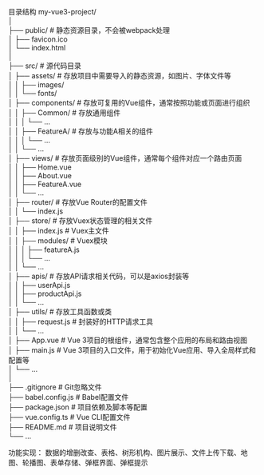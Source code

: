 目录结构
my-vue3-project/  
│  
├── public/                       # 静态资源目录，不会被webpack处理  
│   ├── favicon.ico  
│   └── index.html  
│  
├── src/                          # 源代码目录  
│   ├── assets/                   # 存放项目中需要导入的静态资源，如图片、字体文件等  
│   │   ├── images/  
│   │   └── fonts/  
│   ├── components/               # 存放可复用的Vue组件，通常按照功能或页面进行组织  
│   │   ├── Common/               # 存放通用组件  
│   │   │   └── ...  
│   │   ├── FeatureA/             # 存放与功能A相关的组件  
│   │   │   └── ...  
│   │   └── ...  
│   ├── views/                    # 存放页面级别的Vue组件，通常每个组件对应一个路由页面  
│   │   ├── Home.vue  
│   │   ├── About.vue  
│   │   ├── FeatureA.vue  
│   │   └── ...  
│   ├── router/                   # 存放Vue Router的配置文件  
│   │   └── index.js  
│   ├── store/                    # 存放Vuex状态管理的相关文件  
│   │   ├── index.js              # Vuex主文件  
│   │   ├── modules/              # Vuex模块  
│   │   │   ├── featureA.js  
│   │   │   └── ...  
│   │   └── ...  
│   ├── apis/                     # 存放API请求相关代码，可以是axios封装等  
│   │   ├── userApi.js  
│   │   ├── productApi.js  
│   │   └── ...  
│   ├── utils/                    # 存放工具函数或类  
│   │   ├── request.js            # 封装好的HTTP请求工具  
│   │   └── ...  
│   ├── App.vue                   # Vue 3项目的根组件，通常包含整个应用的布局和路由视图  
│   ├── main.js                   # Vue 3项目的入口文件，用于初始化Vue应用、导入全局样式和配置等  
│   └── ...  
│  
├── .gitignore                    # Git忽略文件  
├── babel.config.js               # Babel配置文件  
├── package.json                  # 项目依赖及脚本等配置  
├── vue.config.ts                 # Vue CLI配置文件  
├── README.md                     # 项目说明文件  
└── ...


功能实现：
数据的增删改查、表格、树形机构、图片展示、文件上传下载、地图、轮播图、表单存储、弹框界面、弹框提示
